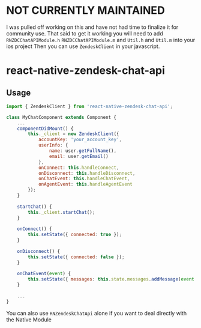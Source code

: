 
# NOT CURRENTLY MAINTAINED
I was pulled off working on this and have not had time to finalize it for community use.
That said to get it working you will need to add `RNZDCChatAPIModule.h` `RNZDCChatAPIModule.m` and `Util.h` and `Util.m` into your ios project
Then you can use `ZendeskClient` in your javascript.


# react-native-zendesk-chat-api


## Usage
```javascript
import { ZendeskClient } from 'react-native-zendesk-chat-api';

class MyChatComponent extends Component {
    ...
    componentDidMount() {
        this._client = new ZendeskClient({
            accountKey: 'your_account_key',
            userInfo: {
                name: user.getFullName(),
                email: user.getEmail()
            },
            onConnect: this.handleConnect,
            onDisconnect: this.handleDisconnect,
            onChatEvent: this.handleChatEvent,
            onAgentEvent: this.handleAgentEvent
        });
    }
    
    startChat() {
        this._client.startChat();
    }
    
    onConnect() {
        this.setState({ connected: true });
    }
    
    onDisconnect() {
        this.setState({ connected: false });
    }
    
    onChatEvent(event) {
        this.setState({ messages: this.state.messages.addMessage(event.message)})
    }
    
    ...
}
```

You can also use `RNZendeskChatApi` alone if you want to deal directly with the Native Module
  